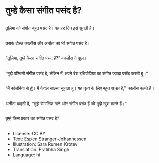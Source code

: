 # तुम्हे कैसा संगीत पसंद है?

##
तुलिमा को संगीत बहुत पसंद है। वह हर दिन इसे सुनती है।

##
उसके दोस्त कार्लोस और अनीता को भी संगीत पसंद है।

##
“तुलिमा, तुम्हे कैसा संगीत पसंद है?” कार्लोस ने पूछा।

##
“मुझे पश्चिमी संगीत पसंद है, लेकिन मैं अपने देश इथियोपिया का संगीत ज्यादा पसंद करती हू।“

##
“मैं कोलंबिया से हूं। मैं केवल साल्सा सुनता हूं। यह नृत्य के लिए बहुत अच्छा है,” कार्लोस कहते हैं।

##
अनीता कहती हैं, “मुझे रोमांटिक गाने और संगीत पसंद हैं जो मुझे खुश करते हैं।”

##
तुम्हे किस प्रकार का संगीत पसंद है?

##
* License: CC BY
* Text: Espen Stranger-Johannessen
* Illustration: Sara Rumen Krotev
* Translation: Pratibha Singh
* Language: hi
